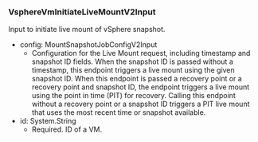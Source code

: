 ### VsphereVmInitiateLiveMountV2Input
Input to initiate live mount of vSphere snapshot.

- config: MountSnapshotJobConfigV2Input
  - Configuration for the Live Mount request, including timestamp and snapshot ID fields. When the snapshot ID is passed without a timestamp, this endpoint triggers a live mount using the given snapshot ID. When this endpoint is passed a recovery point or a recovery point and snapshot ID, the endpoint triggers a live mount using the point in time (PIT) for recovery. Calling this endpoint without a recovery point or a snapshot ID triggers a PIT live mount that uses the most recent time or snapshot available.
- id: System.String
  - Required. ID of a VM.

